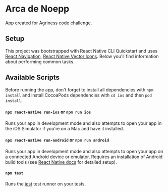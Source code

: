 Arca de Noepp
===

App created for Agriness code challenge.

## Setup

This project was bootstrapped with React Native CLI Quickstart and uses [React Navigation](https://reactnavigation.org), [React Native Vector Icons](https://github.com/oblador/react-native-vector-icons). Below you'll find information about performing common tasks.

## Available Scripts

Before running the app, don't forget to install all dependencies with `npm install` and install CocoaPods dependencies with `cd ios` and then `pod install`.

#### `npx react-native run-ios` or `npm run ios`

Runs your app in development mode and also attempts to open your app in the iOS Simulator if you're on a Mac and have it installed.

#### `npx react-native run-android` or `npm run android`

Runs your app in development mode and also attempts to open your app on a connected Android device or emulator. Requires an installation of Android build tools (see [React Native docs](https://facebook.github.io/react-native/docs/getting-started.html) for detailed setup).

#### `npm test`

Runs the [jest](https://github.com/facebook/jest) test runner on your tests.